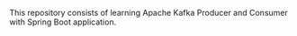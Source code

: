This repository consists of learning Apache Kafka Producer and Consumer with Spring Boot application.
